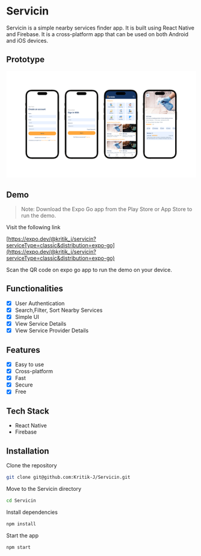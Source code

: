 # Servicin

Servicin is a simple nearby services finder app. It is built using React Native and Firebase. It is a cross-platform app that can be used on both Android and iOS devices.

## Prototype

![Servicin Prototype](/assets/designs/prototype.png)

## Demo

> Note: Download the Expo Go app from the Play Store or App Store to run the demo.

Visit the following link

[https://expo.dev/@kritik_j/servicin?serviceType=classic&distribution=expo-go](https://expo.dev/@kritik_j/servicin?serviceType=classic&distribution=expo-go)

Scan the QR code on expo go app to run the demo on your device.

## Functionalities

- [x] User Authentication
- [x] Search,Filter, Sort Nearby Services
- [x] Simple UI
- [x] View Service Details
- [x] View Service Provider Details

## Features

- [x] Easy to use
- [x] Cross-platform
- [x] Fast
- [x] Secure
- [x] Free

## Tech Stack

- React Native
- Firebase

## Installation

Clone the repository

```bash
git clone git@github.com:Kritik-J/Servicin.git
```

Move to the Servicin directory

```bash
cd Servicin
```

Install dependencies

```bash
npm install
```

Start the app

```bash
npm start
```
